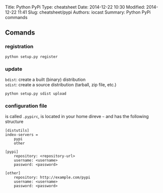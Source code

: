 Title: Python PyPi
Type: cheatsheet
Date: 2014-12-22 10:30
Modified: 2014-12-22 11:41
Slug: cheatsheet/pypi
Authors: iocast
Summary: Python PyPi commands


## Comands

### registration

	python setup.py register

### update

`bdist`: create a built (binary) distribution<br/>
`sdist`: create a source distribution (tarball, zip file, etc.)

	python setup.py sdist upload

### configuration file

is called `.pypirc`, is located in your home direve `~` and has the following structure

	[distutils]
	index-servers =
    	pypi
    	other
	
	[pypi]
		repository: <repository-url>
		username: <username>
		password: <password>
	
	[other]
		repository: http://example.com/pypi
		username: <username>
		password: <password>
